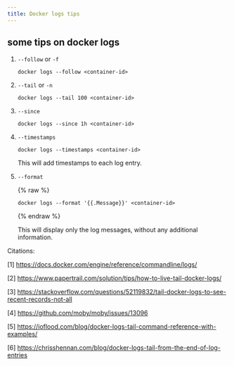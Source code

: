 ```yaml
---
title: Docker logs tips
---
```


## some tips on docker logs

1. `--follow` or `-f`

    ```shell
    docker logs --follow <container-id>
    ```

2. `--tail` or `-n`

   ```shell
   docker logs --tail 100 <container-id>
   ```

3. `--since`

   ```shell
   docker logs --since 1h <container-id>
   ```

4. `--timestamps`

   ```shell
   docker logs --timestamps <container-id>
   ```

   This will add timestamps to each log entry.

5. `--format`

   {% raw %}

   ```shell
   docker logs --format '{{.Message}}' <container-id>
   ```

   {% endraw %}

   This will display only the log messages, without any additional information.

Citations:

[1] <https://docs.docker.com/engine/reference/commandline/logs/>

[2] <https://www.papertrail.com/solution/tips/how-to-live-tail-docker-logs/>

[3] <https://stackoverflow.com/questions/52119832/tail-docker-logs-to-see-recent-records-not-all>

[4] <https://github.com/moby/moby/issues/13096>

[5] <https://ioflood.com/blog/docker-logs-tail-command-reference-with-examples/>

[6] <https://chrisshennan.com/blog/docker-logs-tail-from-the-end-of-log-entries>
